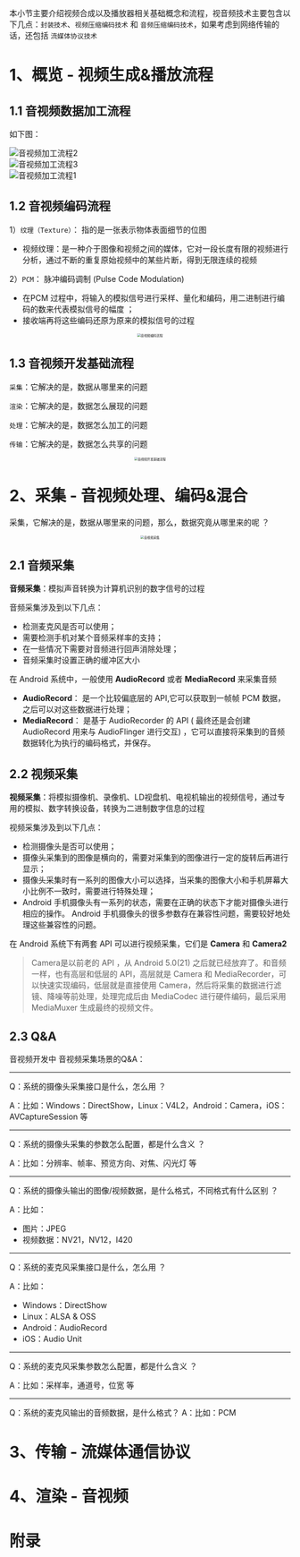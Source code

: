 本小节主要介绍视频合成以及播放器相关基础概念和流程，视音频技术主要包含以下几点：`封装技术`、`视频压缩编码技术` 和 `音频压缩编码技术`，如果考虑到网络传输的话，还包括 `流媒体协议技术`



# 1、概览 - 视频生成&播放流程



## 1.1 音视频数据加工流程 

如下图：

<div align="align"><img src="imgs/音视频加工流程2.png" alt="音视频加工流程2" style="zoom:100%;" /></div>

<div align="align"><img src="imgs/音视频加工流程3.png" alt="音视频加工流程3" style="zoom:100%;" /></div>

<div align="align"><img src="imgs/音视频加工流程1.png" alt="音视频加工流程1" style="zoom:100%;" /></div>



## 1.2 音视频编码流程

1）`纹理（Texture）`： 指的是一张表示物体表面细节的位图

* 视频纹理：是一种介于图像和视频之间的媒体，它对一段长度有限的视频进行分析，通过不断的重复原始视频中的某些片断，得到无限连续的视频 

2）`PCM`： 脉冲编码调制 (Pulse Code Modulation)

* 在PCM 过程中，将输入的模拟信号进行采样、量化和编码，用二进制进行编码的数来代表模拟信号的幅度 ；
* 接收端再将这些编码还原为原来的模拟信号的过程

<div align="center"><img src="imgs/音视频编码流程.png" alt="音视频编码流程" style="zoom:40%;" /></div>



## 1.3 音视频开发基础流程

`采集`：它解决的是，数据从哪里来的问题

`渲染`：它解决的是，数据怎么展现的问题

`处理`：它解决的是，数据怎么加工的问题

`传输`：它解决的是，数据怎么共享的问题 

<div align="center"><img src="imgs/音视频开发基础流程.png" alt="音视频开发基础流程" style="zoom:40%;" /></div>



# 2、采集 - 音视频处理、编码&混合

采集，它解决的是，数据从哪里来的问题，那么，数据究竟从哪里来的呢 ？ 

<div align="center"><img src="imgs/音视频采集.png" alt="音视频采集" style="zoom:40%;" /></div>



## 2.1 音频采集

**音频采集**：模拟声音转换为计算机识别的数字信号的过程 

音频采集涉及到以下几点：

* 检测麦克风是否可以使用； 
* 需要检测手机对某个音频采样率的支持； 
* 在一些情况下需要对音频进行回声消除处理； 
* 音频采集时设置正确的缓冲区大小 



在 Android 系统中，一般使用 **AudioRecord** 或者 **MediaRecord** 来采集音频

* **AudioRecord**： 是一个比较偏底层的 API,它可以获取到一帧帧 PCM 数据，之后可以对这些数据进行处理；
*  **MediaRecord**： 是基于 AudioRecorder 的 API ( 最终还是会创建AudioRecord 用来与 AudioFlinger 进行交互) ，它可以直接将采集到的音频数据转化为执行的编码格式，并保存。



## 2.2 视频采集

**视频采集**：将模拟摄像机、录像机、LD视盘机、电视机输出的视频信号，通过专用的模拟、数字转换设备，转换为二进制数字信息的过程

视频采集涉及到以下几点：

* 检测摄像头是否可以使用； 
* 摄像头采集到的图像是横向的，需要对采集到的图像进行一定的旋转后再进行显示； 
* 摄像头采集时有一系列的图像大小可以选择，当采集的图像大小和手机屏幕大小比例不一致时，需要进行特殊处理； 
* Android 手机摄像头有一系列的状态，需要在正确的状态下才能对摄像头进行相应的操作。 Android 手机摄像头的很多参数存在兼容性问题，需要较好地处理这些兼容性的问题。



在 Android 系统下有两套 API 可以进行视频采集，它们是 **Camera** 和 **Camera2** 

> Camera是以前老的 API ，从 Android 5.0(21) 之后就已经放弃了。和音频一样，也有高层和低层的 API，高层就是 Camera 和 MediaRecorder，可以快速实现编码，低层就是直接使用 Camera，然后将采集的数据进行滤镜、降噪等前处理，处理完成后由 MediaCodec 进行硬件编码，最后采用 MediaMuxer 生成最终的视频文件。



## 2.3 Q&A

音视频开发中 音视频采集场景的Q&A：

----

Q：系统的摄像头采集接口是什么，怎么用 ？

A：比如：Windows：DirectShow，Linux：V4L2，Android：Camera，iOS：AVCaptureSession 等

-----

Q：系统的摄像头采集的参数怎么配置，都是什么含义 ？

A：比如：分辨率、帧率、预览方向、对焦、闪光灯 等

----

Q：系统的摄像头输出的图像/视频数据，是什么格式，不同格式有什么区别 ？

A：比如：

* 图片：JPEG
* 视频数据：NV21，NV12，I420 

-----

Q：系统的麦克风采集接口是什么，怎么用 ？

A：比如：

* Windows：DirectShow
* Linux：ALSA & OSS
* Android：AudioRecord
* iOS：Audio Unit 

----

Q：系统的麦克风采集参数怎么配置，都是什么含义 ？

A：比如：采样率，通道号，位宽 等

---

Q：系统的麦克风输出的音频数据，是什么格式？
A：比如：PCM 



# 3、传输 - 流媒体通信协议





# 4、渲染 - 音视频









# 附录















